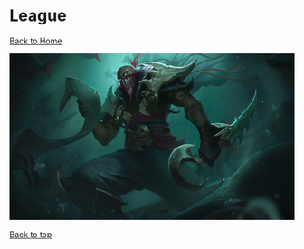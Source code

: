 # League

[Back to Home](https://github.com/RickyFoots/Wallpapers/tree/main)

</h1>

<img src="https://github.com/RickyFoots/Wallpapers/blob/main/Collection/Video%20Games/League/20231122_1645_Pyke%2C_the_Bloodharbor_Ripper____Fan_Splash_Art.jpg">

[Back to top](#Top)